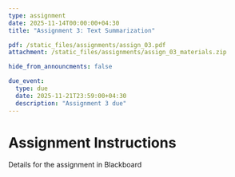 ```yaml
---
type: assignment
date: 2025-11-14T00:00:00+04:30
title: "Assignment 3: Text Summarization"

pdf: /static_files/assignments/assign_03.pdf
attachment: /static_files/assignments/assign_03_materials.zip

hide_from_announcments: false

due_event: 
  type: due
  date: 2025-11-21T23:59:00+04:30
  description: "Assignment 3 due"
---
```


# Assignment Instructions

Details for the assignment in Blackboard
